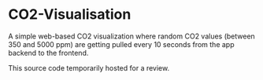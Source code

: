 # CO2-Visualisation

A simple web-based CO2 visualization where random CO2 values (between 350 and 5000 ppm) are getting pulled every 10 seconds from the app backend to the frontend.

This source code temporarily hosted for a review.
